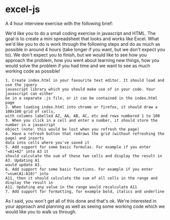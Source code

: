 ﻿# excel-js

A 4 hour interview exercise with the following brief:

We'd like you to do a small coding exercise in javascript and HTML. The goal is to create
a mini spreadsheet that looks and works like Excel. What we'd like you to do is work
through the following steps and do as much as possible in around 4 hours (take longer if
you want, but we don't expect you to). We don't expect you to finish, but we would like to
see how you approach the problem, how you went about learning new things, how you
would solve the problem if you had time and we want to see as much working code as
possible!

	1. Create index.html in your favourite text editor. It should load and use the jquery
	javascript library which you should make use of in your code. Your javascript can either
	be in a separate .js file, or it can be contained in the index.html page
	2. When loading index.html into chrome or firefox, it should draw a 100x100 grid of cells,
	with columns labelled A­Z, AA, AB, AC, etc and rows numbered 1 to 100
	3. When you click in a cell and enter a number, it should store the number in a javascript
	object (note: this would be lost when you refresh the page)
	4. Have a refresh button that redraws the grid (without refreshing the page) and inserts
	data into cells where you've saved it
	5. Add support for some basic formulas. For example if you enter "=A1+A2" into A3 it
	should calculate the sum of these two cells and display the result in A3. Updating A1
	would update A3.
	6. Add support for some basic functions. For example if you enter "=sum(A1:A10)" into
	A11, then it should calculate the sum of all cells in the range and display the result in
	A11. Updating any value in the range would recalculate A11
	7. Add support for formatting, for example bold, italics and underline

As I said, you won't get all of this done and that's ok. We're interested in your approach
and planning as well as seeing some working code which we would like you to walk us
through.